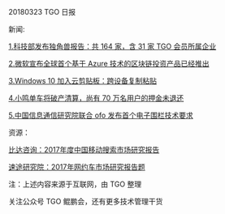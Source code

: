 20180323 TGO 日报

新闻:

[1.科技部发布独角兽报告：共 164 家，含 31 家 TGO 会员所属企业](http://tech.qq.com/a/20180323/010568.htm)

[2.微软宣布全球首个基于 Azure 技术的区块链投资产品已经推出](http://36kr.com/p/5125162.html)

[3.Windows 10 加入云剪贴板：跨设备复制粘贴](http://tech.sina.com.cn/n/k/2018-03-23/doc-ifysnevk9199900.shtml)

[4.小鸣单车将破产清算，尚有 70 万名用户的押金未退还](https://kuaibao.qq.com/s/TEC2018032300552500)

[5.中国信息通信研究院联合 ofo 发布首个电子围栏技术要求](https://www.pintu360.com/a48571.html)

资源：

[比达咨询：2017年度中国移动搜索市场研究报告](http://www.bigdata-research.cn/content/201803/659.html)

[速途研究院：2017年网约车市场研究报告题](http://www.sootoo.com/content/675157.shtml)

注：上述内容来源于互联网，由 TGO 整理

关注公众号 TGO 鲲鹏会，还有更多技术管理干货
